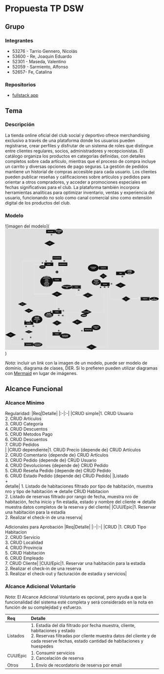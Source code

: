 # Propuesta TP DSW

## Grupo
### Integrantes
* 53276 - Tarrio Gennero, Nicolás
* 53600 - Re, Joaquin Eduardo
* 52301 - Maseda, Valentino
* 52059 - Sarmiento, Alfonso
* 52657- Fe, Catalina

### Repositorios
* [fullstack app]()


## Tema
### Descripción
La tienda online oficial del club social y deportivo ofrece merchandising exclusivo a través de una plataforma donde los usuarios pueden registrarse, crear perfiles y disfrutar de un sistema de roles que distingue entre clientes regulares, socios, administradores y recepcionistas. El catálogo organiza los productos en categorías definidas, con detalles completos sobre cada artículo, mientras que el proceso de compra incluye un carrito y diversas opciones de pago seguras. La gestión de pedidos mantiene un historial de compras accesible para cada usuario. Los clientes pueden publicar reseñas y calificaciones sobre artículos y pedidos para orientar a otros compradores, y acceder a promociones especiales en fechas significativas para el club. La plataforma también incorpora herramientas analíticas para optimizar inventario, ventas y experiencia del usuario, funcionando no solo como canal comercial sino como extensión digital de los productos del club. 

### Modelo
![imagen del modelo](![Modelo E-R](img/Proposal_DSW.drawio.png))

*Nota*: incluir un link con la imagen de un modelo, puede ser modelo de dominio, diagrama de clases, DER. Si lo prefieren pueden utilizar diagramas con [Mermaid](https://mermaid.js.org) en lugar de imágenes.

## Alcance Funcional 

### Alcance Mínimo


Regularidad:
|Req|Detalle|
|:-|:-|
|CRUD simple|1. CRUD Usuario<br>2. CRUD Artículos<br>3. CRUD Categoría<br>4. CRUD Descuentos<br>5. CRUD Metodos Pago<br>6. CRUD Descuentos<br>7. CRUD Pedidos<br>|
|CRUD dependiente|1. CRUD Precio {depende de} CRUD Artículos<br>2. CRUD Comentario {depende de} CRUD Artículos<br>3. CRUD Pedido {depende de} CRUD Usuario<br>4. CRUD Devoluciones {depende de} CRUD Pedido<br>5. CRUD Reseña Pedido {depende de} CRUD Pedido<br>6. CRUD Estado Pedido {depende de} CRUD Pedido|
|Listado<br>+<br>detalle| 1. Listado de habitaciones filtrado por tipo de habitación, muestra nro y tipo de habitación => detalle CRUD Habitacion<br> 2. Listado de reservas filtrado por rango de fecha, muestra nro de habitación, fecha inicio y fin estadía, estado y nombre del cliente => detalle muestra datos completos de la reserva y del cliente|
|CUU/Epic|1. Reservar una habitación para la estadía<br>2. Realizar el check-in de una reserva|


Adicionales para Aprobación
|Req|Detalle|
|:-|:-|
|CRUD |1. CRUD Tipo Habitacion<br>2. CRUD Servicio<br>3. CRUD Localidad<br>4. CRUD Provincia<br>5. CRUD Habitación<br>6. CRUD Empleado<br>7. CRUD Cliente|
|CUU/Epic|1. Reservar una habitación para la estadía<br>2. Realizar el check-in de una reserva<br>3. Realizar el check-out y facturación de estadía y servicios|


### Alcance Adicional Voluntario

*Nota*: El Alcance Adicional Voluntario es opcional, pero ayuda a que la funcionalidad del sistema esté completa y será considerado en la nota en función de su complejidad y esfuerzo.

|Req|Detalle|
|:-|:-|
|Listados |1. Estadía del día filtrado por fecha muestra, cliente, habitaciones y estado <br>2. Reservas filtradas por cliente muestra datos del cliente y de cada reserve fechas, estado cantidad de habitaciones y huespedes|
|CUU/Epic|1. Consumir servicios<br>2. Cancelación de reserva|
|Otros|1. Envío de recordatorio de reserva por email|
